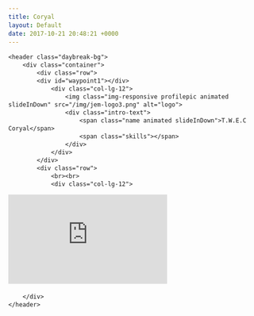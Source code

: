 ```yaml
---
title: Coryal
layout: Default
date: 2017-10-21 20:48:21 +0000
---
```

<!-- Header -->
    <header class="daybreak-bg">
        <div class="container">
            <div class="row">
            <div id="waypoint1"></div>
                <div class="col-lg-12">
                    <img class="img-responsive profilepic animated slideInDown" src="/img/jem-logo3.png" alt="logo">
                    <div class="intro-text">
                        <span class="name animated slideInDown">T.W.E.C Coryal</span>
                        <span class="skills"></span>
                    </div>
                </div>
            </div>
            <div class="row">
                <br><br>
                <div class="col-lg-12">
<iframe src="https://onedrive.live.com/embed?cid=C194EA49ACCDDE50&resid=C194EA49ACCDDE50%21994&authkey=AAyxVMuqjwYrx5c" width="320" height="180" frameborder="0" scrolling="no" allowfullscreen></iframe>
                    </div>
            </div>
         
        </div>
    </header>